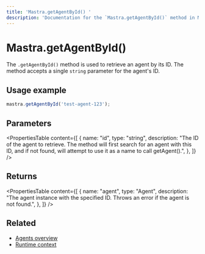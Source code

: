 ```yaml
---
title: 'Mastra.getAgentById() '
description: 'Documentation for the `Mastra.getAgentById()` method in Mastra, which retrieves an agent by its ID.'
---
```


# Mastra.getAgentById()

The `.getAgentById()` method is used to retrieve an agent by its ID. The method accepts a single `string` parameter for the agent's ID.

## Usage example

```typescript copy
mastra.getAgentById('test-agent-123');
```

## Parameters

<PropertiesTable
content={[
{
name: "id",
type: "string",
description: "The ID of the agent to retrieve. The method will first search for an agent with this ID, and if not found, will attempt to use it as a name to call getAgent().",
},
]}
/>

## Returns

<PropertiesTable
content={[
{
name: "agent",
type: "Agent",
description: "The agent instance with the specified ID. Throws an error if the agent is not found.",
},
]}
/>

## Related

- [Agents overview](/docs/agents/overview)
- [Runtime context](/docs/server-db/runtime-context)
